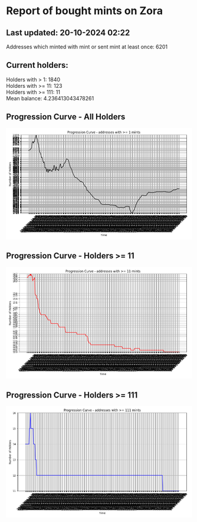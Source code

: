# Report of bought mints on Zora
## Last updated: 20-10-2024 02:22
Addresses which minted with mint or sent mint at least once: 6201

## Current holders:
Holders with > 1: 1840  
Holders with >= 11: 123  
Holders with >= 111: 11  
Mean balance: 4.236413043478261  

## Progression Curve - All Holders
![addresses with >= 1 mint](progression_curve_all.png)
## Progression Curve - Holders >= 11
![addresses with >= 11 mints](progression_curve_gt_11.png)
## Progression Curve - Holders >= 111
![addresses with >= 111 mints](progression_curve_gt_111.png)
